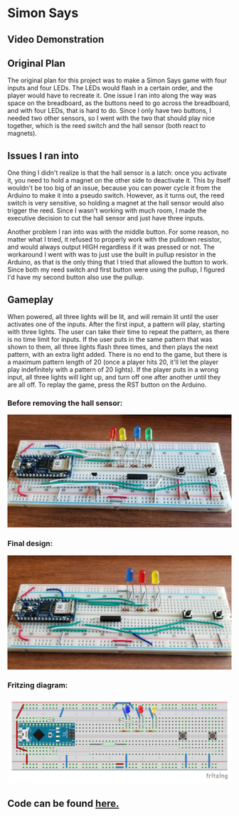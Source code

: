 # Simon Says
## Video Demonstration

## Original Plan
The original plan for this project was to make a Simon Says game with four inputs and four LEDs. The LEDs would flash in a certain order, and the player would have to recreate it. One issue I ran into along the way was space on the breadboard, as the buttons need to go across the breadboard, and with four LEDs, that is hard to do. Since I only have two buttons, I needed two other sensors, so I went with the two that should play nice together, which is the reed switch and the hall sensor (both react to magnets).

## Issues I ran into
One thing I didn't realize is that the hall sensor is a latch: once you activate it, you need to hold a magnet on the other side to deactivate it. This by itself wouldn't be too big of an issue, because you can power cycle it from the Arduino to make it into a pseudo switch. However, as it turns out, the reed switch is very sensitive, so holding a magnet at the hall sensor would also trigger the reed. Since I wasn't working with much room, I made the executive decision to cut the hall sensor and just have three inputs.

Another problem I ran into was with the middle button. For some reason, no matter what I tried, it refused to properly work with the pulldown resistor, and would always output HIGH regardless if it was pressed or not. The workaround I went with was to just use the built in pullup resistor in the Arduino, as that is the only thing that I tried that allowed the button to work. Since both my reed switch and first button were using the pullup, I figured I'd have my second button also use the pullup.

## Gameplay
When powered, all three lights will be lit, and will remain lit until the user activates one of the inputs. After the first input, a pattern will play, starting with three lights. The user can take their time to repeat the pattern, as there is no time limit for inputs. If the user puts in the same pattern that was shown to them, all three lights flash three times, and then plays the next pattern, with an extra light added. There is no end to the game, but there is a maximum pattern length of 20 (once a player hits 20, it'll let the player play indefinitely with a pattern of 20 lights). If the player puts in a wrong input, all three lights will light up, and turn off one after another until they are all off. To replay the game, press the RST button on the Arduino.

### Before removing the hall sensor:
!["Before removing the hall sensor"](images/simon-1.jpg)

### Final design:
!["Final design"](images/simon-2.jpg)



### Fritzing diagram:
!["Fritzing diagram"](images/simon-bb.png)

## Code can be found [here.](../code/simon-says.ino)